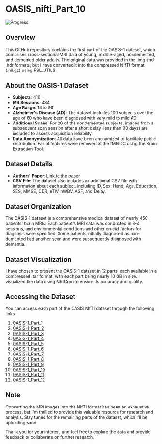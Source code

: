 # OASIS_nifti_Part_10

![Progress](https://progress-bar.dev/83/?title=Progress&width=150&color=brightgreen)

## Overview
This GitHub repository contains the first part of the OASIS-1 dataset, which comprises cross-sectional MRI data of young, middle-aged, nondemented, and demented older adults. The original data was provided in the .img and .hdr formats, but I have converted it into the compressed NIfTI format (.nii.gz) using FSL_UTILS.

## About the OASIS-1 Dataset
- **Subjects**: 416
- **MR Sessions**: 434
- **Age Range**: 18 to 96
- **Alzheimer's Disease (AD)**: The dataset includes 100 subjects over the age of 60 who have been diagnosed with very mild to mild AD.
- **Additional Scans**: For 20 of the nondemented subjects, images from a subsequent scan session after a short delay (less than 90 days) are included to assess acquisition reliability.
- **Data Anonymization**: All data have been anonymized to facilitate public distribution. Facial features were removed at the fMRIDC using the Brain Extraction Tool.

## Dataset Details
- **Authors' Paper**: [Link to the paper](https://direct.mit.edu/jocn/article-abstract/19/9/1498/4427/Open-Access-Series-of-Imaging-Studies-OASIS-Cross)
- **CSV File**: The dataset also includes an additional CSV file with information about each subject, including ID, Sex, Hand, Age, Education, SES, MMSE, CDR, eTIV, nWBV, ASF, and Delay.

## Dataset Organization
The OASIS-1 dataset is a comprehensive medical dataset of nearly 450 patients' brain MRIs. Each patient's MRI data was conducted in 3-4 sessions, and environmental conditions and other crucial factors for diagnosis were specified. Some patients initially diagnosed as non-demented had another scan and were subsequently diagnosed with dementia.

## Dataset Visualization
I have chosen to present the OASIS-1 dataset in 12 parts, each available in a compressed .tar format, with each part being nearly 10 GB in size. I visualized the data using MRICron to ensure its accuracy and quality.

## Accessing the Dataset

You can access each part of the OASIS NIfTI dataset through the following links:

1. [OASIS-1_Part_1](https://github.com/blackpearl006/OASIS_nifti_Part_1)
2. [OASIS-1_Part_2](https://github.com/blackpearl006/OASIS_nifti_Part_2)
3. [OASIS-1_Part_3](https://github.com/blackpearl006/OASIS_nifti_Part_3)
4. [OASIS-1_Part_4](https://github.com/blackpearl006/OASIS_nifti_Part_4)
5. [OASIS-1_Part_5](https://github.com/blackpearl006/OASIS_nifti_Part_5)
6. [OASIS-1_Part_6](https://github.com/blackpearl006/OASIS_nifti_Part_6)
7. [OASIS-1_Part_7](https://github.com/blackpearl006/OASIS_nifti_Part_7)
8. [OASIS-1_Part_8](https://github.com/blackpearl006/OASIS_nifti_Part_8)
9. [OASIS-1_Part_9](https://github.com/blackpearl006/OASIS_nifti_Part_9)
10. [OASIS-1_Part_10](https://github.com/blackpearl006/OASIS_nifti_Part_10)
11. [OASIS-1_Part_11](https://github.com/blackpearl006/OASIS_nifti_Part_11)
12. [OASIS-1_Part_12](https://github.com/blackpearl006/OASIS_nifti_Part_12)

## Note
Converting the MRI images into the NIfTI format has been an exhaustive process, but I'm thrilled to provide this valuable resource for research and analysis. Stay tuned for the remaining parts of the dataset, which I'll be uploading soon.

Thank you for your interest, and feel free to explore the data and provide feedback or collaborate on further research.


